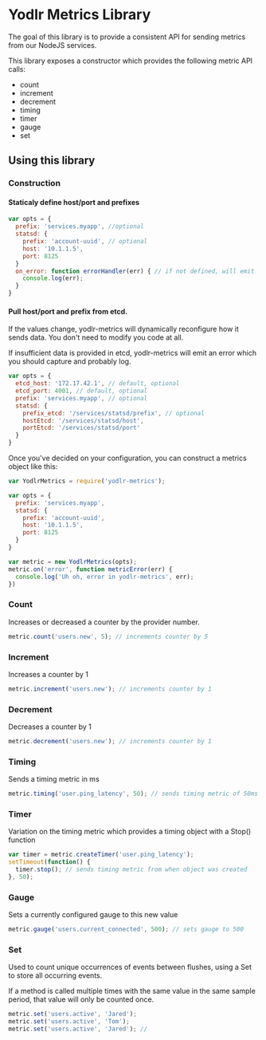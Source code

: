 # Yodlr Metrics Library

The goal of this library is to provide a consistent API for sending metrics
from our NodeJS services.

This library exposes a constructor which provides the following metric API calls:
 * count
 * increment
 * decrement
 * timing
 * timer
 * gauge
 * set

## Using this library

### Construction

#### Staticaly define host/port and prefixes
```javascript
var opts = {
  prefix: 'services.myapp', //optional
  statsd: {
    prefix: 'account-uuid', // optional
    host: '10.1.1.5',
    port: 8125
  }
  on_error: function errorHandler(err) { // if not defined, will emit 'error' instead
    console.log(err);
  }
}
```

#### Pull host/port and prefix from etcd.
If the values change, yodlr-metrics will dynamically reconfigure how it sends data.
You don't need to modify you code at all.

If insufficient data is provided in etcd, yodlr-metrics will
emit an error which you should capture and probably log.

```javascript
var opts = {
  etcd_host: '172.17.42.1', // default, optional
  etcd_port: 4001, // default, optional
  prefix: 'services.myapp', // optional
  statsd: {
    prefix_etcd: '/services/statsd/prefix', // optional
    hostEtcd: '/services/statsd/host',
    portEtcd: '/services/statsd/port'
  }
}
```

Once you've decided on your configuration, you can construct a metrics object like this:

```javascript
var YodlrMetrics = require('yodlr-metrics');

var opts = {
  prefix: 'services.myapp',
  statsd: {
    prefix: 'account-uuid',
    host: '10.1.1.5',
    port: 8125
  }
}

var metric = new YodlrMetrics(opts);
metric.on('error', function metricError(err) {
  console.log('Uh oh, error in yodlr-metrics', err);
})
```

### Count

Increases or decreased a counter by the provider number.

```javascript
metric.count('users.new', 5); // increments counter by 5
```

### Increment

Increases a counter by 1

```javascript
metric.increment('users.new'); // increments counter by 1
```

### Decrement

Decreases a counter by 1

```javascript
metric.decrement('users.new'); // increments counter by 1
```

### Timing

Sends a timing metric in ms

```javascript
metric.timing('user.ping_latency', 50); // sends timing metric of 50ms
```

### Timer

Variation on the timing metric which provides a timing object with a Stop() function

```javascript
var timer = metric.createTimer('user.ping_latency');
setTimeout(function() {
  timer.stop(); // sends timing metric from when object was created
}, 50);
```

### Gauge

Sets a currently configured gauge to this new value

```javascript
metric.gauge('users.current_connected', 500); // sets gauge to 500
```

### Set

Used to count unique occurrences of events between flushes, using a Set to store all occurring events.

If a method is called multiple times with the same value in the same sample period, that value will only be counted once.

```javascript
metric.set('users.active', 'Jared');
metric.set('users.active', 'Tom');
metric.set('users.active', 'Jared'); //
```
